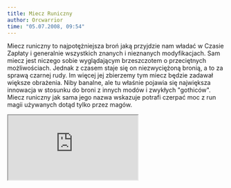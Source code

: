 ```yaml
---
title: Miecz Runiczny
author: Orcwarrior
time: "05.07.2008, 09:54"
---
```


Miecz runiczny to najpotężniejsza broń jaką przyjdzie nam władać w Czasie Zapłaty i generalnie wszystkich znanych i nieznanych modyfikacjach. 
Sam miecz jest niczego sobie wyglądającym brzeszczotem o przeciętnych możliwościach. 
Jednak z czasem staje się on niezwyciężoną bronią, a to za sprawą czarnej rudy. 
Im więcej jej zbierzemy tym miecz będzie zadawał większe obrażenia. 
Niby banalne, ale tu właśnie pojawia się największa innowacja w stosunku do broni z innych modów i zwykłych "gothiców". 
Miecz runiczny jak sama jego nazwa wskazuje potrafi czerpać moc z run magii używanych dotąd tylko przez magów.

<iframe class="video" src="https://www.youtube.com/embed/6cC5cLyCl9M" allowfullscreen></iframe>